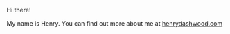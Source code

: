 Hi there! 

My name is Henry. You can find out more about me at [henrydashwood.com](http://www.henrydashwood.com)
